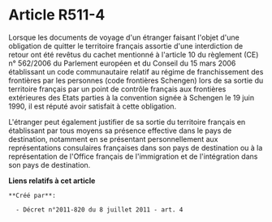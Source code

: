 # Article R511-4

Lorsque les documents de voyage d'un étranger faisant l'objet d'une obligation de quitter le territoire français assortie
d'une interdiction de retour ont été revêtus du cachet mentionné à l'article 10 du règlement (CE) n° 562/2006 du Parlement
européen et du Conseil du 15 mars 2006 établissant un code communautaire relatif au régime de franchissement des frontières
par les personnes (code frontières Schengen) lors de sa sortie du territoire français par un point de contrôle français aux
frontières extérieures des Etats parties à la convention signée à Schengen le 19 juin 1990, il est réputé avoir satisfait à
cette obligation. 

L'étranger peut également justifier de sa sortie du territoire français en établissant par tous moyens sa présence effective
dans le pays de destination, notamment en se présentant personnellement aux représentations consulaires françaises dans son
pays de destination ou à la représentation de l'Office français de l'immigration et de l'intégration dans son pays de
destination.

**Liens relatifs à cet article**

	**Créé par**:

	  - Décret n°2011-820 du 8 juillet 2011 - art. 4
